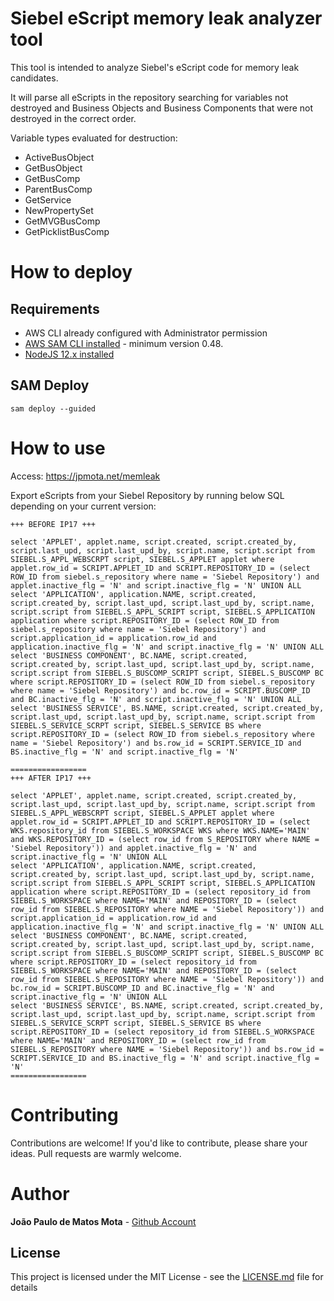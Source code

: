# Siebel eScript memory leak analyzer tool

This tool is intended to analyze Siebel's eScript code for memory leak candidates.

It will parse all eScripts in the repository searching for variables not destroyed and Business Objects and Business Components that were not destroyed in the correct order.

Variable types evaluated for destruction:
* ActiveBusObject
* GetBusObject
* GetBusComp
* ParentBusComp
* GetService
* NewPropertySet
* GetMVGBusComp
* GetPicklistBusComp

# How to deploy

## Requirements

* AWS CLI already configured with Administrator permission
* [AWS SAM CLI installed](https://docs.aws.amazon.com/serverless-application-model/latest/developerguide/serverless-sam-cli-install.html) - minimum version 0.48.
* [NodeJS 12.x installed](https://nodejs.org/en/download/)

## SAM Deploy

```
sam deploy --guided
```

# How to use

Access:
https://jpmota.net/memleak


Export eScripts from your Siebel Repository by running below SQL depending on your current version:

```
+++ BEFORE IP17 +++

select 'APPLET', applet.name, script.created, script.created_by, script.last_upd, script.last_upd_by, script.name, script.script from SIEBEL.S_APPL_WEBSCRPT script, SIEBEL.S_APPLET applet where applet.row_id = SCRIPT.APPLET_ID and SCRIPT.REPOSITORY_ID = (select ROW_ID from siebel.s_repository where name = 'Siebel Repository') and applet.inactive_flg = 'N' and script.inactive_flg = 'N' UNION ALL
select 'APPLICATION', application.NAME, script.created, script.created_by, script.last_upd, script.last_upd_by, script.name, script.script from SIEBEL.S_APPL_SCRIPT script, SIEBEL.S_APPLICATION application where script.REPOSITORY_ID = (select ROW_ID from siebel.s_repository where name = 'Siebel Repository') and script.application_id = application.row_id and application.inactive_flg = 'N' and script.inactive_flg = 'N' UNION ALL
select 'BUSINESS COMPONENT', BC.NAME, script.created, script.created_by, script.last_upd, script.last_upd_by, script.name, script.script from SIEBEL.S_BUSCOMP_SCRIPT script, SIEBEL.S_BUSCOMP BC where script.REPOSITORY_ID = (select ROW_ID from siebel.s_repository where name = 'Siebel Repository') and bc.row_id = SCRIPT.BUSCOMP_ID and BC.inactive_flg = 'N' and script.inactive_flg = 'N' UNION ALL
select 'BUSINESS SERVICE', BS.NAME, script.created, script.created_by, script.last_upd, script.last_upd_by, script.name, script.script from SIEBEL.S_SERVICE_SCRPT script, SIEBEL.S_SERVICE BS where script.REPOSITORY_ID = (select ROW_ID from siebel.s_repository where name = 'Siebel Repository') and bs.row_id = SCRIPT.SERVICE_ID and BS.inactive_flg = 'N' and script.inactive_flg = 'N'

=================
+++ AFTER IP17 +++

select 'APPLET', applet.name, script.created, script.created_by, script.last_upd, script.last_upd_by, script.name, script.script from SIEBEL.S_APPL_WEBSCRPT script, SIEBEL.S_APPLET applet where applet.row_id = SCRIPT.APPLET_ID and SCRIPT.REPOSITORY_ID = (select WKS.repository_id from SIEBEL.S_WORKSPACE WKS where WKS.NAME='MAIN' and WKS.REPOSITORY_ID = (select row_id from S_REPOSITORY where NAME = 'Siebel Repository')) and applet.inactive_flg = 'N' and script.inactive_flg = 'N' UNION ALL
select 'APPLICATION', application.NAME, script.created, script.created_by, script.last_upd, script.last_upd_by, script.name, script.script from SIEBEL.S_APPL_SCRIPT script, SIEBEL.S_APPLICATION application where script.REPOSITORY_ID = (select repository_id from SIEBEL.S_WORKSPACE where NAME='MAIN' and REPOSITORY_ID = (select row_id from SIEBEL.S_REPOSITORY where NAME = 'Siebel Repository')) and script.application_id = application.row_id and application.inactive_flg = 'N' and script.inactive_flg = 'N' UNION ALL
select 'BUSINESS COMPONENT', BC.NAME, script.created, script.created_by, script.last_upd, script.last_upd_by, script.name, script.script from SIEBEL.S_BUSCOMP_SCRIPT script, SIEBEL.S_BUSCOMP BC where script.REPOSITORY_ID = (select repository_id from SIEBEL.S_WORKSPACE where NAME='MAIN' and REPOSITORY_ID = (select row_id from SIEBEL.S_REPOSITORY where NAME = 'Siebel Repository')) and bc.row_id = SCRIPT.BUSCOMP_ID and BC.inactive_flg = 'N' and script.inactive_flg = 'N' UNION ALL
select 'BUSINESS SERVICE', BS.NAME, script.created, script.created_by, script.last_upd, script.last_upd_by, script.name, script.script from SIEBEL.S_SERVICE_SCRPT script, SIEBEL.S_SERVICE BS where script.REPOSITORY_ID = (select repository_id from SIEBEL.S_WORKSPACE where NAME='MAIN' and REPOSITORY_ID = (select row_id from SIEBEL.S_REPOSITORY where NAME = 'Siebel Repository')) and bs.row_id = SCRIPT.SERVICE_ID and BS.inactive_flg = 'N' and script.inactive_flg = 'N'
=================
```

# Contributing

Contributions are welcome! If you'd like to contribute, please share your ideas. Pull requests are warmly welcome.


# Author

**João Paulo de Matos Mota** - [Github Account](https://github.com/jpmmota)


## License

This project is licensed under the MIT License - see the [LICENSE.md](https://github.com/jpmmota/escriptmemleakanalyzer/blob/master/LICENSE) file for details